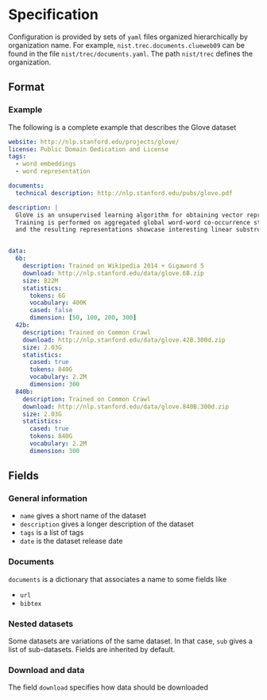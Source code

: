 # Specification

Configuration is provided by sets of `yaml` files organized hierarchically by organization name. For example,
`nist.trec.documents.clueweb09` can be found in the file `nist/trec/documents.yaml`. The path `nist/trec` defines the organization.

## Format

### Example

The following is a complete example that describes the Glove dataset

```yaml
website: http://nlp.stanford.edu/projects/glove/
license: Public Domain Dedication and License
tags:
  - word embeddings
  - word representation

documents:
  technical description: http://nlp.stanford.edu/pubs/glove.pdf

description: |
  GloVe is an unsupervised learning algorithm for obtaining vector representations for words.
  Training is performed on aggregated global word-word co-occurrence statistics from a corpus,
  and the resulting representations showcase interesting linear substructures of the word vector space.


data:
  6b:
    description: Trained on Wikipedia 2014 + Gigaword 5
    download: http://nlp.stanford.edu/data/glove.6B.zip
    size: 822M
    statistics:
      tokens: 6G
      vocabulary: 400K
      cased: false
      dimension: [50, 100, 200, 300]
  42b:
    description: Trained on Common Crawl
    download: http://nlp.stanford.edu/data/glove.42B.300d.zip
    size: 2.03G
    statistics:
      cased: true
      tokens: 840G
      vocabulary: 2.2M
      dimension: 300
  840b:
    description: Trained on Common Crawl
    download: http://nlp.stanford.edu/data/glove.840B.300d.zip
    size: 2.03G
    statistics:
      cased: true
      tokens: 840G
      vocabulary: 2.2M
      dimension: 300
```

## Fields

### General information

- `name` gives a short name of the dataset
- `description` gives a longer description of the dataset
- `tags` is a list of tags
- `date` is the dataset release date 

### Documents

`documents` is a dictionary that associates a name to some fields like

- `url` 
- `bibtex`

### Nested datasets

Some datasets are variations of the same dataset. In that case, `sub` gives a list 
of sub-datasets. Fields are inherited by default.

### Download and data

The field `download` specifies how data should be downloaded


